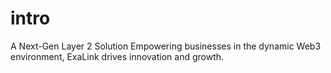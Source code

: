# intro
A Next-Gen Layer 2 Solution Empowering businesses in the dynamic Web3 environment, ExaLink drives innovation and growth.
